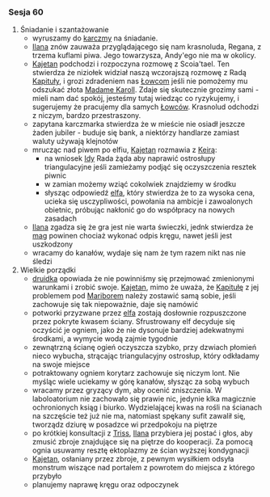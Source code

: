 ### Sesja 60
1. Śniadanie i szantażowanie
    - wyruszamy do [karczmy](#l_nowy_zrab) na śniadanie.
    - [Ilana](#g_ilana) znów zauważa przyglądającego się nam krasnoluda, Regana, z trzema kuflami piwa. Jego towarzysza, Andy'ego nie ma w okolicy.
    - [Kajetan](#g_kajetan) podchodzi i rozpoczyna rozmowę z Scoia'tael. Ten stwierdza że niziołek widział naszą wczorajszą rozmowę z Radą [Kapituły](#r_kapitula), i grozi zdradeniem nas [Łowcom](#r_lowca) jeśli nie pomożemy mu odszukać złota [Madame Karoll](#p_karoll). Zdaje się skutecznie grozimy sami - mieli nam dać spokój, jesteśmy tutaj wiedząc co ryzykujemy, i sugerujemy że pracujemy dla samych [Łowców](#r_lowca). Krasnolud odchodzi z niczym, bardzo przestraszony.
    - zapytana karczmarka stwierdza że w mieście nie osiadł jeszcze żaden jubiler - buduje się bank, a niektórzy handlarze zamiast waluty używają klejnotów
    - mrucząc nad piwem po elfiu, [Kajetan](#g_kajetan) rozmawia z [Keirą](#p_keira_metz):
        - na wniosek [Idy](#p_ida) Rada żąda aby naprawić ostrosłupy triangulacyjne jeśli zamieżamy podjąć się oczyszczenia resztek piwnic
        - w zamian możemy wziąć cokolwiek znajdziemy w środku
        - słysząc odpowiedź [elfa](#g_kajetan), który stwierdza że to za wysoka cena, ucieka się usczypliwości, powołania na ambicje i zawoalonych obietnic, próbując nakłonić go do współpracy na nowych zasadach
    - [Ilana](#g_ilana) zgadza się że gra jest nie warta świeczki, jednk stwierdza że [mag](#g_kajetan) powinen chociaż wykonać odpis kręgu, nawet jeśli jest uszkodzony
    - wracamy do kanałów, wydaje się nam że tym razem nikt nas nie śledzi
2. Wielkie porządki
    - [druidka](#g_ilana) opowiada że nie powinniśmy się przejmować zmienionymi warunkami i zrobić swoje. [Kajetan](#g_kajetan), mimo że uważa, że [Kapitułę](#r_kapitula) z jej problemem pod [Mariborem](#l_maribor) należy zostawić samą sobie, jeśli zachowuje się tak niepoważnie, daje się namówić
    - potworki przyzwane przez [elfa](#g_kajetan) zostają dosłownie rozpuszczone przez pokryte kwasem ściany. Sfrustrowany elf decyduje się oczyścić je ogniem, jako że nie dysonuje bardziej adekwatnymi środkami, a wymycie wodą zajmie tygodnie
    - zewnątrzną ścianę ogień oczyszcza szybko, przy dzwiach płomień nieco wybucha, strącając triangulacyjny ostrosłup, który odkładamy na swoje miejsce
    - potraktowany ogniem korytarz zachowuje się niczym lont. Nie myśląc wiele uciekamy w górę kanałów, słysząc za sobą wybuch
    - wracamy przez gryzący dym, aby ocenić zniszczenia. W laboloatorium nie zachowało się prawie nic, jedynie klka magicznie ochronionych ksiąg i biurko. Wydzielającej kwas na rośli na ścianach na szczęście też już nie ma, natomiast spękany sufit zawalił się, tworządz dziurę w posadzce wi przedpokoju na piętrze
    - po krótkiej konsultacji z [Triss](#p_triss_merigold), [Ilana](#g_ilana) przybiera jej postać i głos, aby zmusić zbroje znajdujące się na piętrze do kooperacji. Za pomocą ognia usuwamy resztę ektoplazmy ze ścian wyższej kondygnacji
    - [Kajetan](#g_kajetan), osłaniany przez zbroje, z pewnym wysiłkiem odsyła monstrum wiszące nad portalem z powrotem do miejsca z którego przybyło
    - planujemy naprawę kręgu oraz odpoczynek